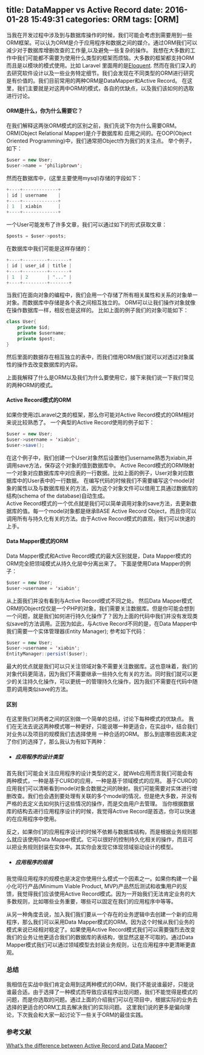 title: DataMapper vs Active Record
date: 2016-01-28 15:49:31
categories: ORM
tags: [ORM]
---
当我在开发过程中涉及到与数据库操作的时候，我们可能会考虑到需要用到一些ORM框架。可以认为ORM是介于应用程序和数据之间的媒介。通过ORM我们可以减少对于数据库增删改查的工作量,以及避免一些复杂的操作。
我想在大多数的工作中我们可能都不需要为使用什么类型的框架而烦恼。大多数的框架都支持ORM而且是以模块的模式使用。比如 Laravel 里面用的是[Eloquent](https://laravel.com/docs/5.2/eloquent).
然而在我们深入的去研究软件设计以及一些业务特定细节。我们会发现在不同类型的ORM进行研究是有价值的。我们目前常用的两种ORM是DataMapper和Active Record。
在这里，我们主要就是对这两中ORM的模式，各自的优缺点，以及我们该如何的选取进行讨论。
<!--more-->

#### ORM是什么，你为什么需要它？
在我们解释这两张ORM模式的区别之前，我们先说下你为什么需要ORM。
ORM(Object Relational Mapper)是介于数据库和 应用之间的。在OOP(Object Oriented Programming)中，我们通常把Object作为我们的关注点。
举个例子，如下：
```java
$user = new User;
$user->name = 'philipbrown';
```
然而在数据库中，(这里主要使用mysql)存储的字段如下：
```java
+----+-------------+
| id | username    |
+----+-------------+
| 1  | xiabin      |
+----+-------------+
```
一个User可能发布了许多文章，我们可以通过如下的形式获取文章：
```java
$posts = $user->posts;
```
在数据库中我们可能是这样存储的：
```java
+----+---------+-------+
| id | user_id | title |
+----+---------+-------+
| 1  | 2       | "..." |
+----+---------+-------+
```
当我们在面向对象的编程中，我们会用一个存储了所有相关属性和关系的对象单一对象。而数据库中存储是各个表之间相互独立的。
ORM可以让我们操作对象就像在操作数据库一样，相反也是这样的。
比如上面的例子我们的对象可能如下：
```java
class User{
    private $id;
    private $username;
    private $post;
}
```
然后里面的数据存在相互独立的表中，而我们借用ORM我们就可以对透过对象属性的操作去改变数据库的内容。

上面我解释了什么是ORM以及我们为什么要使用它，接下来我们说一下我们常见的两种ORM的模式。

#### Active Record模式的ORM

如果你使用过Laravel之类的框架，那么你可能对Active Record模式的ORM相对来说比较熟悉了。
一个典型的Active Record使用的例子如下：
```java
$user = new User;
$user->username = 'xiabin';
$user->save();
```

在这个例子中，我们创建一个User对象然后设置他们username熟悉为xiabin,并调用save方法，保存这个对象的值到数据库中。
Active Record模式的ORM映射一个对象对应数据库库中对应表的一行数据。比如上面的例子，User对象对应数据库中的User表中的一行数据。
在编写代码的时候我们不需要编写这个model对象的属性以及与数据库相关的方法，因为这个对象文件可以借用工具通过数据库的结构(schema of the database)自动生成。  
Active Record模式的一个优点就是我们可以简单调用对象的save方法，去更新数据库的值。每一个model对象都是继承BASE Active Record Object，而且你可以调用所有与持久化有关的方法。由于Active Record模式的直观，我们可以快速的上手。

#### Data Mapper模式的ORM
Data Mapper模式和Active Record模式的最大区别就是，Data Mapper模式的ORM完全把领域模式从持久化层中分离出来了。
下面是使用Data Mapper的例子：
```java
$user = new User;
$user->username = 'xiabin';
```
从上面我们并没有看到与Active Record模式不同之处。
然后Data Mapper模式ORM的Object仅仅是一个PHP的对象，我们需要关注数据库。但是你可能会想到一个问题，就是我们如何进行持久化操作了？因为上面的代码中我们并没有发现类似save的方法调用。正因为如此，与Active Record不同的是，在Data Mapper中我们需要一个实体管理器(Entity Manager);
参考如下代码：
```java
$user = new User;
$user->username = 'xiabin';
EntityManager::persist($user);
```
最大的优点就是我们可以只关注领域对象不需要关注数据库。这也意味着，我们的对象代码更简洁，因为我们不需要继承一些持久化有关的方法。同时我们就可以更少的关注持久化操作，可以更统一的管理持久化操作，因为我们不需要在代码中随意的调用类似save的方法。

#### 区别
在这里我们对两者之间的区别做一个简单的总结，讨论下每种模式的优缺点。
我们在无法去说这两种模式哪一种更好，只能说哪一种更适合，在实战中，结合我们对业务以及项目的规模我们去选择使用 一种合适的ORM。
那么到底哪些因素决定了你们的选择了，那么我认为有如下两种：
- ##### 应用程序的设计类型
首先我们可能会关注应用程序的设计类型的定义，就Web应用而言我们可能会有两种模式，一种是基于CURD的应用，一种是基于领域模式的应用。
基于CURD的应用我们可以清晰看到model对象合数据之间的映射。我们可能需要对实体进行增删改查。我们也会遇到要处理有关联的多个model的情况，但是绝大多数，并没有严格的去定义去如何执行这些情况的操作，而是交由用户去管理。
当你根据数据库的结构去进行应用程序设计的时候，我觉得Active Record是首选，你可以快速的在应用程序中使用。

反之，如果你们的应用程序设计的时候不依赖与数据库结构，而是根据业务规则那么就应该使用Data Mapper模式。它可以很好的控制持久化相关的操作，而且可以把业务规则封装在实体中。其实你会发现它体现领域驱动设计的模型。
- ##### 应用程序的规模
我觉得应用程序的规模也是决定你使用什么模式一个因素之一。如果你构建一个最小化可行产品(Minimum Viable Product, MVP)产品然后测试和收集用户的反馈，我觉得我们应该使用Active Record模式。因为一开始我们无法肯定业务的大多数规则，比如哪些业务重要，哪些可以固定在我们的应用程序中等等。

从另一种角度去说，加入我们我们要从一个存在的业务逻辑中去创建一个新的应用程序，那么我们可以采用Data Mapper模式的ORM。因为这个时候从我们业务的模式来说已经相对稳定了。如果使用Active Record模式我们可以需要强烈去改变我们的业务让他更适合我们的数据库的表结构，很显然这是不可取的。通过Data Mapper模式我们可以通过领域模型去封装业务规则，让在应用程序中更清晰更直观。

### 总结
我相信在实战中我们肯定会用到这两种模式的ORM，我们不能说谁最好，只能说谁最合适。由于选择了一种模式而导致应该程序出现问题，我们不能觉得是模式的问题，而是你选取的问题。通过上面的介绍我们可以在项目中，根据实际的业务去选择的更适合的ORM工具去解决我们的实际问题。
这里我们说的更多是偏向理论，下次我会和大家一起讨论下一些关于ORM的最佳实践。

### 参考文献
[What’s the difference between Active Record and Data Mapper?](http://culttt.com/2014/06/18/whats-difference-active-record-data-mapper/)
